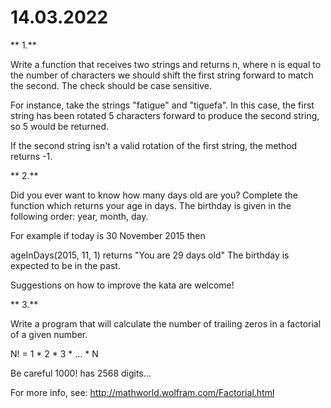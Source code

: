 # 14.03.2022


 ** 1.**
 
Write a function that receives two strings and returns n, where n is equal to the number of characters we should shift the first string forward to match the second. The check should be case sensitive.

For instance, take the strings "fatigue" and "tiguefa". In this case, the first string has been rotated 5 characters forward to produce the second string, so 5 would be returned.

If the second string isn't a valid rotation of the first string, the method returns -1.


** 2.**

Did you ever want to know how many days old are you? Complete the function which returns your age in days. The birthday is given in the following order: year, month, day.

For example if today is 30 November 2015 then

ageInDays(2015, 11, 1) returns "You are 29 days old"
The birthday is expected to be in the past.

Suggestions on how to improve the kata are welcome!


** 3.**

Write a program that will calculate the number of trailing zeros in a factorial of a given number.

N! = 1 * 2 * 3 * ... * N

Be careful 1000! has 2568 digits...

For more info, see: http://mathworld.wolfram.com/Factorial.html
